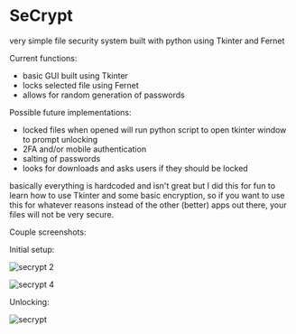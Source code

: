 # SeCrypt

very simple file security system built with python using Tkinter and Fernet

Current functions:
- basic GUI built using Tkinter
- locks selected file using Fernet
- allows for random generation of passwords

Possible future implementations:
- locked files when opened will run python script to open tkinter window to prompt unlocking
- 2FA and/or mobile authentication
- salting of passwords
- looks for downloads and asks users if they should be locked

basically everything is hardcoded and isn't great but I did this for fun to learn how to use Tkinter and some basic encryption, so if you want to use this for whatever reasons instead of the other (better) apps out there, your files will not be very secure.

Couple screenshots: 

Initial setup:

![secrypt 2](https://user-images.githubusercontent.com/34012681/118382349-9e9f2200-b5b1-11eb-8b72-399c1766356e.PNG)

![secrypt 4](https://user-images.githubusercontent.com/34012681/118382368-ce4e2a00-b5b1-11eb-874e-6b24631bbe44.PNG)

Unlocking:

![secrypt](https://user-images.githubusercontent.com/34012681/118382369-d3ab7480-b5b1-11eb-9a81-5b44dfbd4c3d.PNG)
